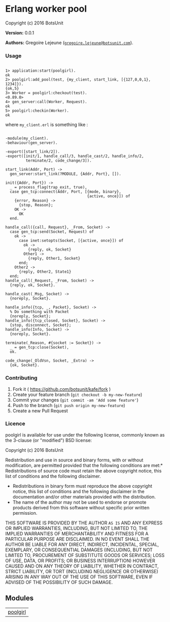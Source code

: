 

# Erlang worker pool #

Copyright (c) 2016 BotsUnit

__Version:__ 0.0.1

__Authors:__ Gregoire Lejeune ([`gregoire.lejeune@botsunit.com`](mailto:gregoire.lejeune@botsunit.com)).


### Usage ###

```

1> application:start(poolgirl).
ok
2> poolgirl:add_pool(test, {my_client, start_link, [{127,0,0,1}, 1234]}).
{ok,5}
3> Worker = poolgirl:checkout(test).
<0.89.0>
4> gen_server:call(Worker, Request).
ok
5> poolgirl:checkin(Worker).
ok

```

where `my_client.erl` is something like :

```

-module(my_client).
-behaviour(gen_server).

-export([start_link/2]).
-export([init/1, handle_call/3, handle_cast/2, handle_info/2,
         terminate/2, code_change/3]).

start_link(Addr, Port) ->
  gen_server:start_link(?MODULE, {Addr, Port}, []).

init({Addr, Port}) ->
  _ = process_flag(trap_exit, true),
  case gen_tcp:connect(Addr, Port, [{mode, binary},
                                    {active, once}]) of
    {error, Reason} ->
      {stop, Reason};
    OK ->
      OK
  end.

handle_call({call, Request}, _From, Socket) ->
  case gen_tcp:send(Socket, Request) of
    ok ->
      case inet:setopts(Socket, [{active, once}]) of
        ok ->
          {reply, ok, Socket}
        Other1 ->
          {reply, Other1, Socket}
      end;
    Other2 ->
      {reply, Other2, State1}
  end;
handle_call(_Request, _From, Socket) ->
  {reply, ok, Socket}.

handle_cast(_Msg, Socket) ->
  {noreply, Socket}.

handle_info({tcp, _, Packet}, Socket) ->
  % Do something with Packet
  {noreply, Socket};
handle_info({tcp_closed, Socket}, Socket) ->
  {stop, disconnect, Socket};
handle_info(Info, Socket) ->
  {noreply, Socket}.

terminate(_Reason, #{socket := Socket}) ->
  _ = gen_tcp:close(Socket),
  ok.

code_change(_OldVsn, Socket, _Extra) ->
  {ok, Socket}.
```


### Contributing ###
1. Fork it ( https://github.com/botsunit/kafe/fork )
1. Create your feature branch (`git checkout -b my-new-feature`)
1. Commit your changes (`git commit -am 'Add some feature'`)
1. Push to the branch (`git push origin my-new-feature`)
1. Create a new Pull Request



### Licence ###

poolgirl is available for use under the following license, commonly known as the 3-clause (or "modified") BSD license:

Copyright (c) 2016 BotsUnit<br />

Redistribution and use in source and binary forms, with or without modification, are permitted provided that the following conditions are met:* Redistributions of source code must retain the above copyright notice, this list of conditions and the following disclaimer.
* Redistributions in binary form must reproduce the above copyright notice, this list of conditions and the following disclaimer in the documentation and/or other materials provided with the distribution.
* The name of the author may not be used to endorse or promote products derived from this software without specific prior written permission.



THIS SOFTWARE IS PROVIDED BY THE AUTHOR `AS IS` AND ANY EXPRESS OR IMPLIED WARRANTIES, INCLUDING, BUT NOT LIMITED TO, THE IMPLIED WARRANTIES OF MERCHANTABILITY AND FITNESS FOR A PARTICULAR PURPOSE ARE DISCLAIMED. IN NO EVENT SHALL THE AUTHOR BE LIABLE FOR ANY DIRECT, INDIRECT, INCIDENTAL, SPECIAL, EXEMPLARY, OR CONSEQUENTIAL DAMAGES (INCLUDING, BUT NOT LIMITED TO, PROCUREMENT OF SUBSTITUTE GOODS OR SERVICES; LOSS OF USE, DATA, OR PROFITS; OR BUSINESS INTERRUPTION) HOWEVER CAUSED AND ON ANY THEORY OF LIABILITY, WHETHER IN CONTRACT, STRICT LIABILITY, OR TORT (INCLUDING NEGLIGENCE OR OTHERWISE) ARISING IN ANY WAY OUT OF THE USE OF THIS SOFTWARE, EVEN IF ADVISED OF THE POSSIBILITY OF SUCH DAMAGE.


## Modules ##


<table width="100%" border="0" summary="list of modules">
<tr><td><a href="https://github.com/botsunit/poolgirl/blob/master/doc/poolgirl.md" class="module">poolgirl</a></td></tr></table>

